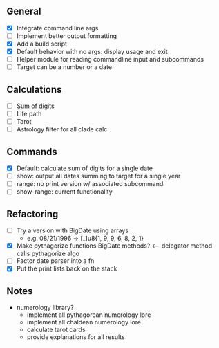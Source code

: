 ## General

- [x] Integrate command line args
- [ ] Implement better output formatting
- [x] Add a build script
- [x] Default behavior with no args: display usage and exit
- [ ] Helper module for reading commandline input and subcommands
- [ ] Target can be a number or a date

## Calculations

- [ ] Sum of digits
- [ ] Life path
- [ ] Tarot
- [ ] Astrology filter for all clade calc

## Commands

- [x] Default: calculate sum of digits for a single date
- [ ] show: output all dates summing to target for a single year
- [ ] range: no print version w/ associated subcommand
- [ ] show-range: current functionality

## Refactoring

- [ ] Try a version with BigDate using arrays
    - e.g. 08/21/1996 -> [_]u8{1, 9, 9, 6, 8, 2, 1}
- [x] Make pythagorize functions BigDate methods? <-- delegator method calls pythagorize algo
- [ ] Factor date parser into a fn
- [x] Put the print lists back on the stack

## Notes

- numerology library?
    - implement all pythagorean numerology lore
    - implement all chaldean numerology lore
    - calculate tarot cards
    - provide explanations for all results

